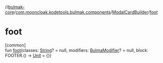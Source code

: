 //[bulmak-core](../../../index.md)/[com.mooncloak.kodetools.bulmak.components](../index.md)/[ModalCardBuilder](index.md)/[foot](foot.md)

# foot

[common]\
fun [foot](foot.md)(classes: [String](https://kotlinlang.org/api/core/kotlin-stdlib/kotlin/-string/index.html)? = null, modifiers: [BulmaModifier](../../com.mooncloak.kodetools.bulmak.modifier/-bulma-modifier/index.md)? = null, block: FOOTER.() -&gt; [Unit](https://kotlinlang.org/api/core/kotlin-stdlib/kotlin/-unit/index.html) = {})
